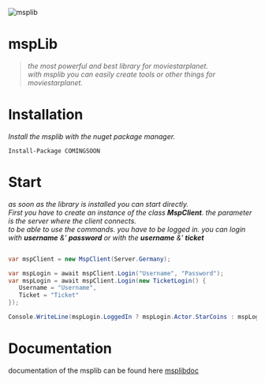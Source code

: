 
![msplib](https://files.catbox.moe/3cggf5.png)

# mspLib

> *the most powerful and best library for moviestarplanet.*   
> *with msplib you can easily create tools or other things for moviestarplanet.* 

# Installation

*Install the msplib with the nuget package manager.*

```
Install-Package COMINGSOON
```

# Start

*as soon as the library is installed you can start directly.*  
*First you have to create an instance of the class **MspClient**. the parameter is the server where the client connects.*  
*to be able to use the commands. you have to be logged in. you can login with **username** &' **password** or with the **username** &' **ticket***

```cs

var mspClient = new MspClient(Server.Germany);

var mspLogin = await mspClient.Login("Username", "Password");
var mspLogin = await mspClient.Login(new TicketLogin() {
   Username = "Username",
   Ticket = "Ticket"
});

Console.WriteLine(mspLogin.LoggedIn ? mspLogin.Actor.StarCoins : mspLogin.Status);

```

# Documentation

documentation of the msplib can be found here [msplibdoc](https://msplib.cbkdz.eu)
